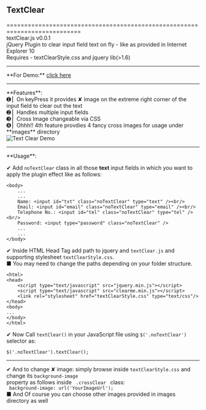 ## TextClear
===========================================================================<br/>
textClear.js v0.0.1<br/>
jQuery Plugin to clear input field text on fly - like as provided in Internet Explorer 10 <br/>
Requires - textClearStyle.css and jquery lib(>1.6)

<hr size="3"/>
**For Demo:** <a href="http://exexzian.github.io/TextClear/demo/TextClearDemo.html"> click here </a>
<hr size="3"/>
**Features**:<br/>
➊ ▏On keyPress it provides ✘ image on the extreme right corner of the input field       to clear out the text <br/>
➋ ▏Handles multiple input fields <br/>
➌ ▏Cross Image changeable via CSS <br/>
➍ ▏Ohhh!! 4th feature provdies 4 fancy cross images for usage under **images** directory <br/>

<img src="http://s20.postimg.org/5rd0o6vtp/demo.png" title="Text Clear Demo" />

<hr size="3"/>
**Usage**:<br/>

✔ Add <code>noTextClear</code> class in all those **text** input fields in which you want to apply the plugin effect like as follows:<br/>
```
<body>
    ...
    ...
	Name: <input id="txt" class="noTextClear" type="text" /><br/>
	Email: <input id="email" class="noTextClear" type="email" /><br/>
	Telephone No.: <input id="tel" class="noTextClear" type="tel" /><br/>
	Password: <input type="password" class="noTextClear" />
    ...
    ...
</body>

```

✔ Inside HTML Head Tag add path to jquery and <code>textClear.js</code> and supporting stylesheet <code>textClearStyle.css</code>. <br/>
    ■ You may need to change the paths depending on your folder structure.
```
<html>
<head>
	<script type="text/javascript" src="jquery.min.js"></script>
	<script type="text/javascript" src="clearme.min.js"></script>
    <link rel="stylesheet" href="textClearStyle.css" type="text/css"/>
</head>
<body>
...
</body>
</html>
```
✔ Now Call <code>textClear()</code> in your JavaScript file using <code>$('.noTextClear')</code> selector as:<br/>
   <code> $('.noTextClear').textClear(); </code>

<hr>

✔ And to change ✘ image: simply browse inside <code>textClearStyle.css</code> and change its <code>background-image </code> property as follows inside <code> .crossClear </code> class: <br/>
<code> background-image: url('YourImageUrl'); </code> <br/>
 ■ And Of course you can choose other images provided in images directory as well
 






